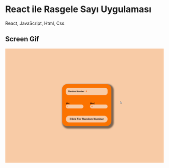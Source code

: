 <h1>React ile Rasgele Sayı Uygulaması</h1>

<p>React, JavaScript, Html, Css</p>

<h2>Screen Gif</h2>

![](screen.gif)

